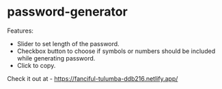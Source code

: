 # password-generator

Features:
 - Slider to set length of the password.
 - Checkbox button to choose if symbols or numbers should be included while generating password.
 - Click to copy.
 
 Check it out at - https://fanciful-tulumba-ddb216.netlify.app/
